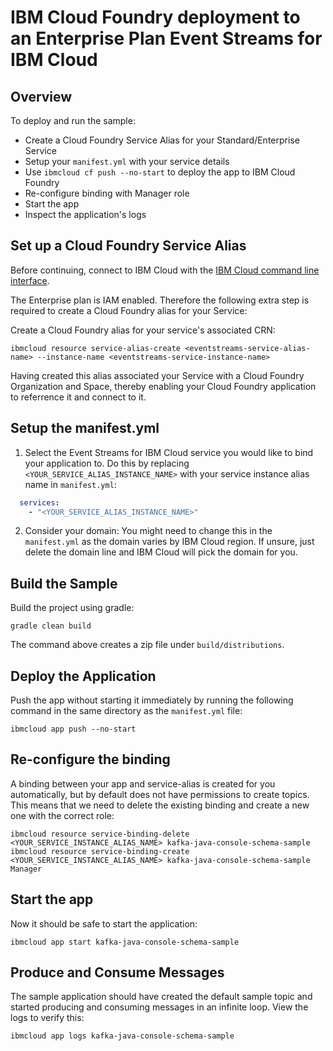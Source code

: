 # IBM Cloud Foundry deployment to an Enterprise Plan Event Streams for IBM Cloud

## Overview

To deploy and run the sample:
* Create a Cloud Foundry Service Alias for your Standard/Enterprise Service
* Setup your `manifest.yml` with your service details
* Use `ibmcloud cf push --no-start` to deploy the app to IBM Cloud Foundry
* Re-configure binding with Manager role
* Start the app
* Inspect the application's logs

## Set up a Cloud Foundry Service Alias
Before continuing, connect to IBM Cloud with the [IBM Cloud command line interface](https://cloud.ibm.com/docs/cli?topic=cloud-cli-ibmcloud-cli).

The Enterprise plan is IAM enabled. Therefore the following extra step is required to create a Cloud Foundry alias for your Service:

Create a Cloud Foundry alias for your service's associated CRN:
```shell
ibmcloud resource service-alias-create <eventstreams-service-alias-name> --instance-name <eventstreams-service-instance-name>
```

Having created this alias associated your Service with a Cloud Foundry Organization and Space, thereby enabling your Cloud Foundry application to referrence it and connect to it.

## Setup the manifest.yml

1. Select the Event Streams for IBM Cloud service you would like to bind your application to. Do this by replacing `<YOUR_SERVICE_ALIAS_INSTANCE_NAME>` with your service instance alias name in `manifest.yml`:
```yaml
  services:
    - "<YOUR_SERVICE_ALIAS_INSTANCE_NAME>"
```
2. Consider your domain: You might need to change this in the `manifest.yml` as the domain varies by IBM Cloud region. If unsure, just delete the domain line and IBM Cloud will pick the domain for you.

## Build the Sample
Build the project using gradle:
```shell
gradle clean build
 ```

The command above creates a zip file under `build/distributions`.

## Deploy the Application

Push the app without starting it immediately by running the following command in the same directory as the `manifest.yml` file:
```shell
ibmcloud app push --no-start
```

## Re-configure the binding
A binding between your app and service-alias is created for you automatically, but by default does not have permissions to create topics. This means that we need to delete the existing binding and create a new one with the correct role:

```
ibmcloud resource service-binding-delete <YOUR_SERVICE_INSTANCE_ALIAS_NAME> kafka-java-console-schema-sample
ibmcloud resource service-binding-create <YOUR_SERVICE_INSTANCE_ALIAS_NAME> kafka-java-console-schema-sample Manager
```

## Start the app
Now it should be safe to start the application:
```shell
ibmcloud app start kafka-java-console-schema-sample
```

## Produce and Consume Messages
The sample application should have created the default sample topic and started producing and consuming messages in an infinite loop. View the logs to verify this:
```shell
ibmcloud app logs kafka-java-console-schema-sample
```
